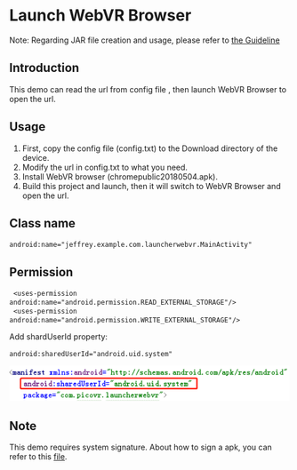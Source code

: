 # Launch WebVR Browser 

Note: Regarding JAR file creation and usage, please refer to [the Guideline](https://github.com/picoxr/support/blob/master/How_to_use_JAR_file_in_Unity_project_on_Pico_device.docx)

## Introduction
This demo can read the url from config file , then launch WebVR Browser to open the url.

## Usage
1. First, copy the config file (config.txt) to the Download directory of the device.
2. Modify the url in config.txt to what you need.
3. Install WebVR browser (chromepublic20180504.apk).
4. Build this project and launch, then it will switch to WebVR Browser and open the url.

## Class name
```
android:name="jeffrey.example.com.launcherwebvr.MainActivity"
```

## Permission

```
 <uses-permission android:name="android.permission.READ_EXTERNAL_STORAGE"/>
 <uses-permission android:name="android.permission.WRITE_EXTERNAL_STORAGE"/>
```

Add shardUserId property: 

```
android:sharedUserId="android.uid.system"
```

![](https://github.com/PicoSupport/LauncherWebVR/blob/master/01.png)

## Note
This demo requires system signature. About how to sign a apk, you can refer to this [file](https://github.com/PicoSupport/PicoSupport/blob/master/Customize%20Launcher%20on%20Pico%20Device.docx?raw=true).




